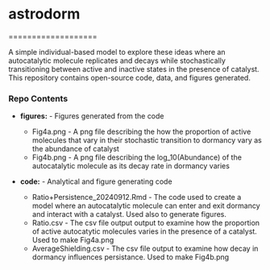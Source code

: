 # astrodorm
===================

A simple individual-based model to explore these ideas where an autocatalytic molecule replicates and decays while stochastically transitioning between active and inactive states in the presence of catalyst. This repository contains open-source code, data, and figures generated. 

### Repo Contents

* **figures:** - Figures generated from the code
  * Fig4a.png - A png file describing the how the proportion of active molecules that vary in their stochastic transition to dormancy vary as the abundance of catalyst
  * Fig4b.png - A png file describing the log_10(Abundance) of the autocatalytic molecule as its decay rate in dormancy varies

* **code:** - Analytical and figure generating code
  * Ratio+Persistence_20240912.Rmd - The code used to create a model where an autocatalytic molecule can enter and exit dormancy and interact with a catalyst. Used also to generate figures. 
  * Ratio.csv - The csv file output output to examine how the proportion of active autocatytic molecules varies in the presence of a catalyst. Used to make Fig4a.png
  * AverageShielding.csv - The csv file output to examine how decay in dormancy influences persistance. Used to make Fig4b.png
